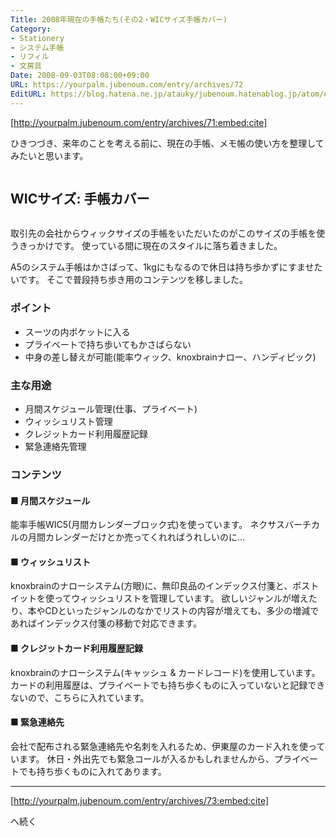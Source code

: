 ```yaml
---
Title: 2008年現在の手帳たち(その2・WICサイズ手帳カバー)
Category:
- Stationery
- システム手帳
- リフィル
- 文房具
Date: 2008-09-03T08:08:00+09:00
URL: https://yourpalm.jubenoum.com/entry/archives/72
EditURL: https://blog.hatena.ne.jp/atauky/jubenoum.hatenablog.jp/atom/entry/6653458415120883839
---
```


[http://yourpalm.jubenoum.com/entry/archives/71:embed:cite]



ひきつづき、来年のことを考える前に、現在の手帳、メモ帳の使い方を整理してみたいと思います。

<a href="http://1.bp.blogspot.com/_4SYtPT0CzfU/SMP0e68UbqI/AAAAAAAAADw/EbQuZngk3n0/s1600-h/ALL.jpg" onblur="try {parent.deselectBloggerImageGracefully();} catch(e) {}"><img id="BLOGGER_PHOTO_ID_5243303203244895906" style="display:block; margin:0px auto 10px; text-align:center;cursor:pointer; cursor:hand;" src="http://1.bp.blogspot.com/_4SYtPT0CzfU/SMP0e68UbqI/AAAAAAAAADw/EbQuZngk3n0/s320/ALL.jpg" border="0" alt="" /></a>
<h2>WICサイズ: 手帳カバー</h2>
<a href="http://1.bp.blogspot.com/_4SYtPT0CzfU/SMP0ykMdbNI/AAAAAAAAAD4/hw9w08OVwqU/s1600-h/WIC.jpg" onblur="try {parent.deselectBloggerImageGracefully();} catch(e) {}"><img id="BLOGGER_PHOTO_ID_5243303540735962322" style="display:block; margin:0px auto 10px; text-align:center;cursor:pointer; cursor:hand;" src="http://1.bp.blogspot.com/_4SYtPT0CzfU/SMP0ykMdbNI/AAAAAAAAAD4/hw9w08OVwqU/s320/WIC.jpg" border="0" alt="" /></a>

取引先の会社からウィックサイズの手帳をいただいたのがこのサイズの手帳を使うきっかけです。
使っている間に現在のスタイルに落ち着きました。

A5のシステム手帳はかさばって、1kgにもなるので休日は持ち歩かずにすませたいです。
そこで普段持ち歩き用のコンテンツを移しました。
<h3>ポイント</h3>
<ul>
	<li>スーツの内ポケットに入る</li>
	<li>プライベートで持ち歩いてもかさばらない</li>
	<li>中身の差し替えが可能(能率ウィック、knoxbrainナロー、ハンディピック)</li>
</ul>
<h3>主な用途</h3>
<ul>
	<li>月間スケジュール管理(仕事、プライベート)</li>
	<li>ウィッシュリスト管理</li>
	<li>クレジットカード利用履歴記録</li>
	<li>緊急連絡先管理</li>
</ul>
<h3>コンテンツ</h3>
<h4>■ 月間スケジュール</h4>

能率手帳WIC5(月間カレンダーブロック式)を使っています。
ネクサスバーチカルの月間カレンダーだけとか売ってくれればうれしいのに...

<h4>■ ウィッシュリスト</h4>

knoxbrainのナローシステム(方眼)に、無印良品のインデックス付箋と、ポストイットを使ってウィッシュリストを管理しています。
欲しいジャンルが増えたり、本やCDといったジャンルのなかでリストの内容が増えても、多少の増減であればインデックス付箋の移動で対応できます。

<h4>■ クレジットカード利用履歴記録</h4>

knoxbrainのナローシステム(キャッシュ &amp; カードレコード)を使用しています。
カードの利用履歴は、プライベートでも持ち歩くものに入っていないと記録できないので、こちらに入れています。

<h4>■ 緊急連絡先</h4>

会社で配布される緊急連絡先や名刺を入れるため、伊東屋のカード入れを使っています。
休日・外出先でも緊急コールが入るかもしれませんから、プライベートでも持ち歩くものに入れてあります。

<hr />


[http://yourpalm.jubenoum.com/entry/archives/73:embed:cite]


へ続く
